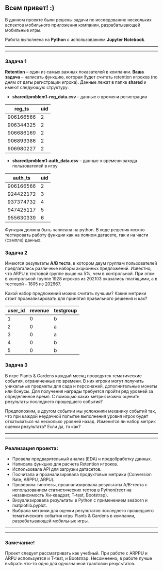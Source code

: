 ## **Всем привет! :)**

В данном проекте были решены задачи по исследованию нескольких аспектов мобильного приложения компании, разрабатывающей мобильные игры.

Работа выполнена на **Python** с использованием **Jupyter Notebook**.

---
<hr>

### **Задача 1** 
**Retention** – один из самых важных показателей в компании. **Ваша задача** – написать функцию, которая будет 
считать retention игроков (по дням от даты регистрации игрока). Данные лежат в папке **shared** и имеют следующую структуру:

* **shared/problem1-reg_data.csv** – данные о времени регистрации

| reg_ts    |uid| 
|-----------|---|
| 906166566 | 2 | 
| 906344325 | 2 | 
| 906686169 | 2 | 
| 906893386 | 2 | 
| 906980227 | 2 | 

* **shared/problem1-auth_data.csv** – данные о времени захода пользователей в игру

| auth_ts   |uid| 
|-----------|---|
| 906166566 | 2 | 
| 924422172 | 3 | 
| 937374732 | 4 | 
| 947425117 | 5 | 
| 955630339 | 6 | 

Функция должна быть написана на python. В ходе решения можно тестировать работу функции как на полном датасете, 
так и на части (сэмпле) данных.

### **Задача 2**

Имеются результаты **A/B теста**, в котором двум группам пользователей предлагались различные наборы акционных предложений. Известно, что ARPU в тестовой группе выше на 5%, чем в контрольной. При этом в контрольной группе 1928 игроков из 202103 оказались платящими, а в тестовой – 1805 из 202667.

Какой набор предложений можно считать лучшим? Какие метрики стоит проанализировать для принятия правильного решения и как?

| user_id |revenue|testgroup| 
|---------|-------|---------|
| 1       | 0     |b        |
| 2       | 0     |a        |
| 3       | 0     |a        |
| 4       | 0     |b        |
| 5       | 0     |b        |

### **Задача 3**

В игре Plants & Gardens каждый месяц проводятся тематические события, ограниченные по времени. В них игроки могут получить уникальные предметы для сада и персонажей, дополнительные монеты или бонусы. Для получения награды требуется пройти ряд уровней за определенное время. С помощью каких метрик можно оценить результаты последнего прошедшего события?

Предположим, в другом событии мы усложнили механику событий так, что при каждой неудачной попытке выполнения уровня игрок будет откатываться на несколько уровней назад. Изменится ли набор метрик оценки результата? Если да, то как?

---
<hr>

### **Реализация проекта:**
* Провела предварительный анализ (EDA) и предобработку данных. 
* Написала функцию для расчета Retention игроков.
* Использовала API для загрузки датасетов.
* Посчитала и проанализировала продуктовые метрики (Conversion Rate, ARPPU, ARPU).
* Проверила гипотезы, проанализировала результаты А/B-теста с использованием статистических тестов в Python(тест на независимость Хи-квадрат, T-test, Bootstrap).
* Визуализировала результаты в Python с применением seaborn и matplotlib.pyplot.
* Выбрала метрики для оценки результатов последнего прошедшего тематического события игры Plants & Gardens в компании, разрабатывающей мобильные игры.

---
<hr>

### **Замечание!**

Проект следует рассматривать как учебный. При работе с ARPPU и ARPU используется и T-test, и Bootstrap. Несомненно, в работе лучше выбрать что-то одно для однозначной трактовки результатов. 
